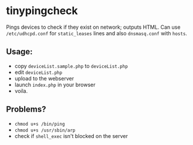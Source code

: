 # tinypingcheck
Pings devices to check if they exist on network; outputs HTML. Can use `/etc/udhcpd.conf` for `static_leases` lines and also `dnsmasq.conf` with `hosts`.

## Usage:
* copy `deviceList.sample.php` to `deviceList.php`
* edit `deviceList.php`
* upload to the webserver
* launch `index.php` in your browser
* voila.

## Problems?
* `chmod u+s /bin/ping`
* `chmod u+s /usr/sbin/arp`
* check if `shell_exec` isn't blocked on the server
